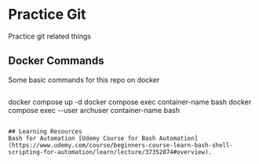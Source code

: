 # Practice Git
Practice git related things

## Docker Commands
Some basic commands for this repo on docker
```
```
docker compose up -d
docker compose exec container-name bash
docker compose exec --user archuser container-name bash
```

## Learning Resources
Bash for Automation [Udemy Course for Bash Automation](https://www.udemy.com/course/beginners-course-learn-bash-shell-scripting-for-automation/learn/lecture/37352874#overview).
```
